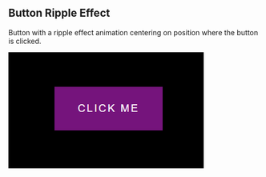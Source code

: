 ## Button Ripple Effect

Button with a ripple effect animation centering on position where the button is clicked.

![Button Ripple Effect](button-ripple-effect.png)
